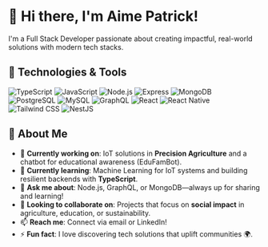 # 👋 Hi there, I'm Aime Patrick!

I'm a Full Stack Developer passionate about creating impactful, real-world solutions with modern tech stacks. 

## 🔧 Technologies & Tools

![TypeScript](https://img.shields.io/badge/TypeScript-007ACC?style=for-the-badge&logo=typescript&logoColor=white)
![JavaScript](https://img.shields.io/badge/JavaScript-F7DF1E?style=for-the-badge&logo=javascript&logoColor=black)
![Node.js](https://img.shields.io/badge/Node.js-339933?style=for-the-badge&logo=node.js&logoColor=white)
![Express](https://img.shields.io/badge/Express.js-404D59?style=for-the-badge)
![MongoDB](https://img.shields.io/badge/MongoDB-47A248?style=for-the-badge&logo=mongodb&logoColor=white)
![PostgreSQL](https://img.shields.io/badge/PostgreSQL-336791?style=for-the-badge&logo=postgresql&logoColor=white)
![MySQL](https://img.shields.io/badge/MySQL-4479A1?style=for-the-badge&logo=mysql&logoColor=white)
![GraphQL](https://img.shields.io/badge/GraphQL-E10098?style=for-the-badge&logo=graphql&logoColor=white)
![React](https://img.shields.io/badge/React-61DAFB?style=for-the-badge&logo=react&logoColor=black)
![React Native](https://img.shields.io/badge/React%20Native-61DAFB?style=for-the-badge&logo=react&logoColor=black)
![Tailwind CSS](https://img.shields.io/badge/Tailwind_CSS-38B2AC?style=for-the-badge&logo=tailwind-css&logoColor=white)
![NestJS](https://img.shields.io/badge/NestJS-5E3B7C?style=flat&logo=nestjs&logoColor=white)


## 🌟 About Me

- 🔭 **Currently working on**: IoT solutions in **Precision Agriculture** and a chatbot for educational awareness (EduFamBot).
- 🌱 **Currently learning**: Machine Learning for IoT systems and building resilient backends with **TypeScript**.
- 💬 **Ask me about**: Node.js, GraphQL, or MongoDB—always up for sharing and learning!
- 🤝 **Looking to collaborate on**: Projects that focus on **social impact** in agriculture, education, or sustainability.
- 📫 **Reach me**: Connect via email or LinkedIn!
- ⚡ **Fun fact**: I love discovering tech solutions that uplift communities 🌍.
